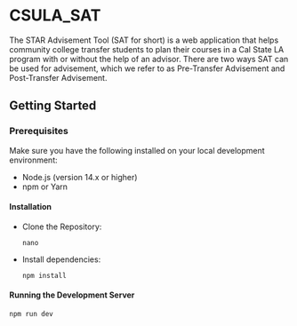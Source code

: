 # CSULA_SAT
 
The STAR Advisement Tool (SAT for short) is a web application that helps community college transfer students to plan their courses in a Cal State LA program with or without the help of an advisor. There are two ways SAT can be used for advisement, which we refer to as Pre-Transfer Advisement and Post-Transfer Advisement.

## Getting Started
### Prerequisites
Make sure you have the following installed on your local development environment:

- Node.js (version 14.x or higher)
- npm or Yarn

#### Installation

- Clone the Repository:
    
    ``nano``
- Install dependencies:

    ``npm install``

#### Running the Development Server
    
   ``npm run dev``
